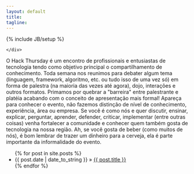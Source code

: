 ```yaml
---
layout: default
title:
tagline: 
---
```

{% include JB/setup %}
<article class="post type-post status-publish format-gallery hentry category-uncategorized grid_6 cf">
	<div class="hack-agenda-area">

	</div>
</article>
<article class="post type-post status-publish format-gallery hentry category-uncategorized grid_6 cf">
	<p>
		O Hack Thursday é um encontro de profissionais e entusiastas de tecnologia tendo como objetivo principal o compartilhamento de conhecimento. 
		Toda semana nos reunimos para debater algum tema (linguagem, framework, algoritmo, etc. ou tudo isso de uma vez só) em forma de palestra (na maioria das vezes até agora), dojo, interações e outros formatos.
		Primamos por quebrar a "barreira" entre palestrante e platéia acabando com o conceito de apresentação mais formal!
		Apareça para conhecer o evento, não fazemos distinção de nível de conhecimento, experiência, área ou empresa. 
		Se você é como nós e quer discutir, ensinar, explicar, perguntar, aprender, defender, criticar, implementar (entre outras coisas) venha fortalecer a comunidade e conhecer quem também gosta de tecnologia na nossa região. Ah, se você gosta de beber (como muitos de nós), é bom lembrar de trazer um dinheiro para a cerveja, ela é parte importante da informalidade do evento.
	</p>

<ul class="posts">
  {% for post in site.posts %}
    <li><span>{{ post.date | date_to_string }}</span> &raquo; <a href="{{ BASE_PATH }}{{ post.url }}">{{ post.title }}</a></li>
  {% endfor %}
</ul>
</article>